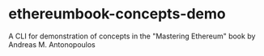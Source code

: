 # ethereumbook-concepts-demo
A CLI for demonstration of concepts in the "Mastering Ethereum" book by Andreas M. Antonopoulos
